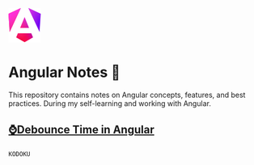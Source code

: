 ﻿![Angular](angular.svg)

# Angular Notes 📝

This repository contains notes on Angular concepts, features, and best practices. During my self-learning and working with Angular.

## [⌚Debounce Time in Angular](https://github.com/kodoku-san/angular-notes/blob/main/debounce-time.md)

`KODOKU`

